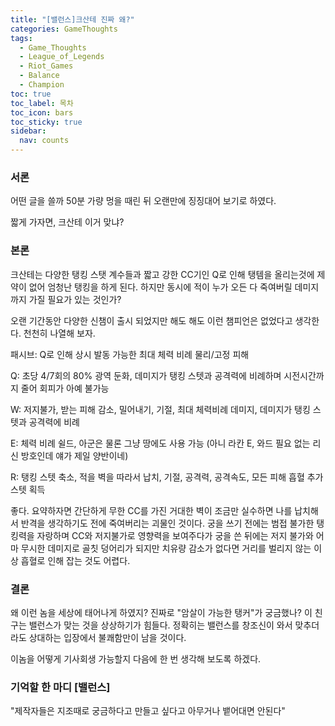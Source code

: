 ```yaml
---
title: "[밸런스]크산테 진짜 왜?"
categories: GameThoughts
tags:
  - Game_Thoughts
  - League_of_Legends
  - Riot_Games
  - Balance
  - Champion
toc: true
toc_label: 목차
toc_icon: bars
toc_sticky: true
sidebar:
  nav: counts
---
```

### 서론
어떤 글을 쓸까 50분 가량 멍을 때린 뒤 오랜만에 징징대어 보기로 하였다.

짧게 가자면, 크산테 이거 맞냐? 
### 본론
크산테는 다양한 탱킹 스탯 계수들과 짧고 강한 CC기인 Q로 인해 탱템을 올리는것에 제약이 없어 엄청난 탱킹을 하게 된다. 하지만 동시에 적이 누가 오든 다 죽여버릴 데미지까지 가질 필요가 있는 것인가?

오랜 기간동안 다양한 신챔이 출시 되었지만 해도 해도 이런 챔피언은 없었다고 생각한다. 천천히 나열해 보자.

패시브: Q로 인해 상시 발동 가능한 최대 체력 비례 물리/고정 피해

Q: 초당 4/7회의 80% 광역 둔화, 데미지가 탱킹 스텟과 공격력에 비례하며 시전시간까지 줄어 회피가 아예 불가능

W: 저지불가, 받는 피해 감소, 밀어내기, 기절, 최대 체력비례 데미지, 데미지가 탱킹 스텟과 공격력에 비례

E: 체력 비례 쉴드, 아군은 물론 그냥 땅에도 사용 가능 (아니 라칸 E, 와드 필요 없는 리 신 방호인데 얘가 제일 양반이네)

R: 탱킹 스텟 축소, 적을 벽을 따라서 납치, 기절, 공격력, 공격속도, 모든 피해 흡혈 추가 스텟 획득

좋다. 요약하자면 간단하게 무한 CC를 가진 거대한 벽이 조금만 실수하면 나를 납치해서 반격을 생각하기도 전에 죽여버리는 괴물인 것이다. 궁을 쓰기 전에는 범접 불가한 탱킹력을 자랑하며 CC와 저지불가로 영향력을 보여주다가 궁을 쓴 뒤에는 저지 불가와 어마 무시한 데미지로 골칫 덩어리가 되지만 치유량 감소가 없다면 거리를 벌리지 않는 이상 흡혈로 인해 잡는 것도 어렵다.
### 결론
왜 이런 놈을 세상에 태어나게 하였지? 진짜로 "암살이 가능한 탱커"가 궁금했나? 이 친구는 밸런스가 맞는 것을 상상하기가 힘들다. 정확히는 밸런스를 창조신이 와서 맞추더라도 상대하는 입장에서 불쾌함만이 남을 것이다.

이놈을 어떻게 기사회생 가능할지 다음에 한 번 생각해 보도록 하겠다.
### 기억할 한 마디 [밸런스]
"제작자들은 지조때로 궁금하다고 만들고 싶다고 아무거나 뱉어대면 안된다"